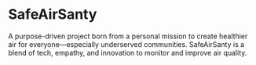 # SafeAirSanty
A purpose-driven project born from a personal mission to create healthier air for everyone—especially underserved communities. SafeAirSanty is a blend of tech, empathy, and innovation to monitor and improve air quality.
